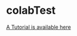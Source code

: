# colabTest

[A Tutorial is available here](https://github.com/sigrimm/colabTest/blob/main/test.ipynb)
